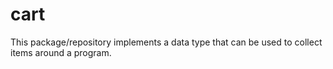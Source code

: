 # cart
This package/repository implements a data type that can be used to collect items around
a program.

